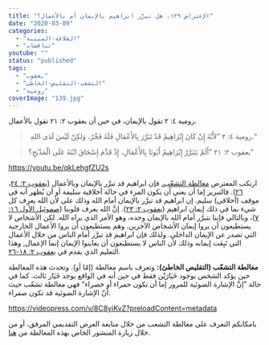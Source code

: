 ```yaml
---
title: "الإعتراض ١٣٩، هل تبرَّر ابراهيم بالإيمان أم بالأعمال؟"
date: "2020-03-09"
categories: 
  - "العلاقة-السببية"
  - "تناقضات"
youtube: ""
status: "published"
tags: 
  - "يعقوب"
  - "التشعب-التقليص-الخاطئ"
  - "رومية"
coverImage: "139.jpg"
---
```


رومية ٤: ٢ تقول بالإيمان، في حين أن يعقوب ٢: ٢١ تقول بالأعمال.

>  رومية ٤: ٢ ”لأَنَّهُ إِنْ كَانَ إِبْرَاهِيمُ قَدْ تَبَرَّرَ بِالأَعْمَالِ فَلَهُ فَخْرٌ، وَلكِنْ لَيْسَ لَدَى اللهِ.“

> يعقوب ٢: ٢١ ”أَلَمْ يَتَبَرَّرْ إِبْرَاهِيمُ أَبُونَا بِالأَعْمَالِ، إِذْ قَدَّمَ إِسْحَاقَ ابْنَهُ عَلَى الْمَذْبَحِ؟“

https://youtu.be/qkLehgfZU2s

ارتكب المعترض [مغالطة التشعّب.](https://reasonofhope.com/2019/07/25/bifurcation/) فإن ابراهيم قد تبرَّر بالإيمان وبالأعمال [(يعقوب ٢: ٢٤](https://biblia.com/books/ar-vandyke/Jas2.24)، [٢٦](https://biblia.com/books/ar-vandyke/Jas2.26)). فالتبرير إما أن يعني أن يكون المرء في حالة أخلاقية سليمة أو أن يُظهر أنه في موقف (أخلاقي) سليم. إن ابراهيم قد تبرَّر بالإيمان أمام الله وذلك على لأن الله يعرف كل شيء بما في ذلك إيمان ابراهيم ([يعقوب ٢: ٢٣](https://biblia.com/books/ar-vandyke/Jas2.23)). إنَّ الله يعرف قلوبنا ([صموئيل الأول ١٦: ٧](https://biblia.com/books/ar-vandyke/1Sa16.7))، وبالتالي فإننا نتبرَّر أمام الله بالإيمان وحده، وهو الأمر الذي يراه الله. لكن الأشخاص لا يستطيعون أن يروا إيمان الأشخاص الآخرين. وهم يستطيعون أن يروا الأعمال الخارجية التي تصدر عن الإيمان الداخلي. ولذلك فإن ابراهيم قد تبرَّر أمام الناس من خلال الأعمال التي تَبِعَت إيمانه وذلك لأن الناس لا يستطيعون أن يعاينوا الإيمان إنما الإعمال, وهذا التعليم الذي يقدم في [يعقوب ٢: ١٨-٢٦](https://biblia.com/books/ar-vandyke/Jas2.18-26).

**مغالطة التشعّب (التقليص الخاطئ):** وتعرف باسم مغالطة (إمّا أو). وتحدث هذه المغالطة حين يؤكد الشخص بوجود خَيَارَيْن فقط في حين أنه في الواقع يوجد خَيَار ثالث. كما في حالة ”إنَّ الإشارة الضوئية للمرور إما أن تكون حمراء أو خضراء“ فهي مغالطة تشعّب حيث أنّ الإشارة الضوئية قد تكون صفراء.

https://videopress.com/v/8C8yiKvZ?preloadContent=metadata

بامكانكم التعرف على مغالطة التشعب من خلال متابعة العرض التقديمي المرفق، أو من خلال زيارة المنشور الخاص بهذه المغالطة من [هنا](https://reasonofhope.com/2019/07/25/bifurcation/).
